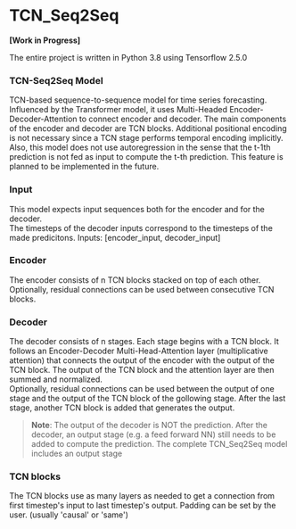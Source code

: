 # TCN_Seq2Seq
**[Work in Progress]**  

The entire project is written in Python 3.8 using Tensorflow 2.5.0

### TCN-Seq2Seq Model
TCN-based sequence-to-sequence model for time series forecasting.  
Influenced by the Transformer model, it uses Multi-Headed Encoder-Decoder-Attention to 
connect encoder and decoder. The main components of the encoder and decoder are TCN blocks. Additional positional encoding  is not necessary since a TCN stage performs 
temporal encoding implicitly.  
Also, this model does not use autoregression in the sense that the t-1th prediction 
is not fed as input to compute the t-th prediction. This feature is planned to be 
implemented in the future.  

### Input
This model expects input sequences both for the encoder and for the decoder.  
The timesteps of the decoder inputs correspond to the timesteps of the made predicitons.
Inputs: [encoder_input, decoder_input]

### Encoder
The encoder consists of n TCN blocks stacked on top of each other.
Optionally, residual connections can be used between consecutive TCN blocks.

### Decoder
The decoder consists of n stages.
Each stage begins with a TCN block. It follows an Encoder-Decoder
Multi-Head-Attention layer (multiplicative attention) that connects the output of the 
encoder with the output of the TCN block. The output of the TCN block and the
attention layer are then summed and normalized.  
Optionally, residual connections can be used between the output of one
stage and the output of the TCN block of the gollowing stage.
After the last stage, another TCN block is added that generates the output.  
> **Note**: The output of the decoder is NOT the prediction. After the decoder, an 
> output stage (e.g. a feed forward NN) still needs to be added to compute the prediction.
> The complete TCN_Seq2Seq model includes an output stage

### TCN blocks
The TCN blocks use as many layers as needed to get a connection from first timestep's 
input to last timestep's output. Padding can be set by the user. (usually 'causal' or 'same')



